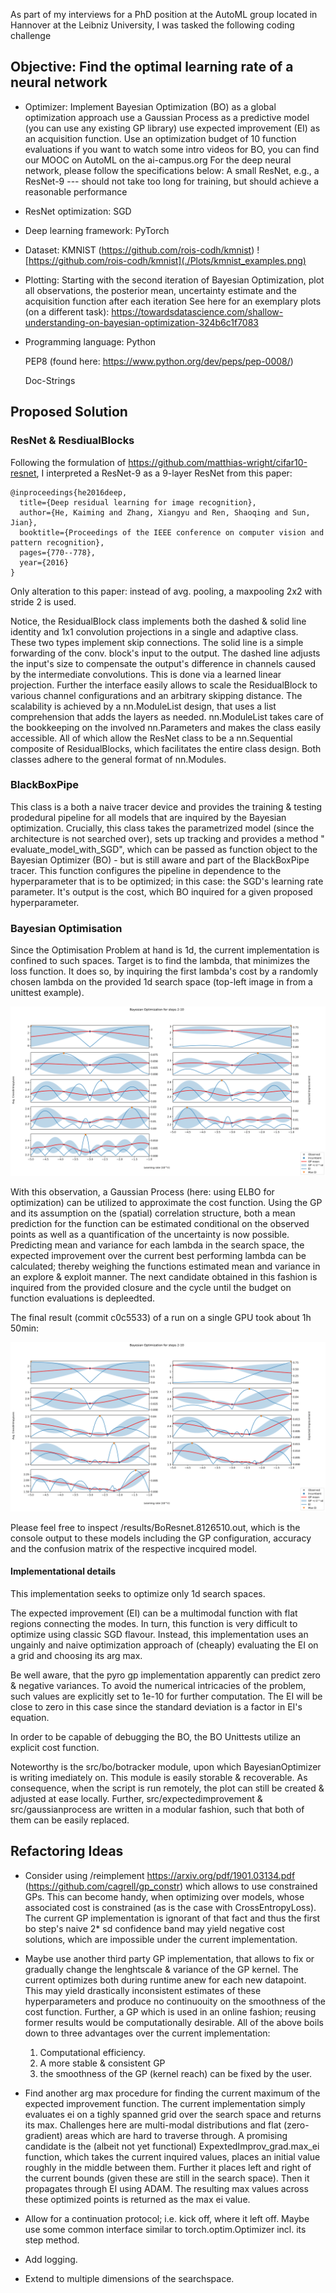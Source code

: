 As part of my interviews for a PhD position at the AutoML group located in
Hannover at the Leibniz University, I was tasked the following coding challenge

## Objective: Find the optimal learning rate of a neural network

* Optimizer: Implement Bayesian Optimization (BO) as a global optimization
  approach use a Gaussian Process as a predictive model (you can use any
  existing GP library) use expected improvement (EI) as an acquisition
  function. Use an optimization budget of 10 function evaluations if you want
  to watch some intro videos for BO, you can find our MOOC on AutoML on the
  ai-campus.org For the deep neural network, please follow the specifications
  below: A small ResNet, e.g., a ResNet-9 --- should not take too long for
  training, but should achieve a reasonable performance

* ResNet optimization: SGD

* Deep learning framework: PyTorch

* Dataset: KMNIST (https://github.com/rois-codh/kmnist)
  ![https://github.com/rois-codh/kmnist](./Plots/kmnist_examples.png)

* Plotting: Starting with the second iteration of Bayesian Optimization, plot
  all observations, the posterior mean, uncertainty estimate and the
  acquisition function after each iteration See here for an exemplary plots (on
  a different task):
  https://towardsdatascience.com/shallow-understanding-on-bayesian-optimization-324b6c1f7083

* Programming language:
  Python

  PEP8 (found here: https://www.python.org/dev/peps/pep-0008/)

  Doc-Strings

## Proposed Solution

### ResNet & ResdiualBlocks

Following the formulation of https://github.com/matthias-wright/cifar10-resnet,
I interpreted a ResNet-9 as a 9-layer ResNet from this paper:

    @inproceedings{he2016deep,
      title={Deep residual learning for image recognition},
      author={He, Kaiming and Zhang, Xiangyu and Ren, Shaoqing and Sun, Jian},
      booktitle={Proceedings of the IEEE conference on computer vision and pattern recognition},
      pages={770--778},
      year={2016}
    }

Only alteration to this paper: instead of avg. pooling, a maxpooling 2x2 with
stride 2 is used.

Notice, the ResidualBlock class implements both the dashed & solid line
identity and 1x1 convolution projections in a single and adaptive class. These
two types implement skip connections. The solid line is a simple forwarding of
the conv. block's input to the output. The dashed line adjusts the input's size
to compensate the output's difference in channels caused by the intermediate
convolutions. This is done via a learned linear projection. Further the
interface easily allows to scale the ResidualBlock to various channel
configurations and an arbitrary skipping distance. The scalability is achieved
by a nn.ModuleList design, that uses a list comprehension that adds the layers
as needed. nn.ModuleList takes care of the bookkeeping on the involved
nn.Parameters and makes the class easily accessible. All of which allow the
ResNet class to be a nn.Sequential composite of ResidualBlocks, which
facilitates the entire class design. Both classes adhere to the general format
of nn.Modules.

### BlackBoxPipe

This class is a both a naive tracer device and provides the training & testing
prodedural pipeline for all models that are inquired by the Bayesian
optimization. Crucially, this class takes the parametrized model (since the
architecture is not searched over), sets up tracking and provides a method "
evaluate_model_with_SGD", which can be passed as function object to the
Bayesian Optimizer (BO) - but is still aware and part of the BlackBoxPipe
tracer. This function configures the pipeline in dependence to the
hyperparameter that is to be optimized; in this case: the SGD's learning rate
parameter. It's output is the cost, which BO inquired for a given proposed
hyperparameter.

### Bayesian Optimisation

Since the Optimisation Problem at hand is 1d, the current implementation is
confined to such spaces. Target is to find the lambda, that minimizes the loss
function. It does so, by inquiring the first lambda's cost by a randomly chosen
lambda on the provided 1d search space (top-left image in from a unittest
example).

![BO example](./results/botest_c0c5533-1.png)

With this observation, a Gaussian Process (here: using ELBO for optimization)
can be utilized to approximate the cost function. Using the GP and its
assumption on the
(spatial) correlation structure, both a mean prediction for the function can be
estimated conditional on the observed points as well as a quantification of the
uncertainty is now possible. Predicting mean and variance for each lambda in
the search space, the expected improvement over the current best performing
lambda can be calculated; thereby weighing the functions estimated mean and
variance in an explore & exploit manner. The next candidate obtained in this
fashion is inquired from the provided closure and the cycle until the budget on
function evaluations is depleedted.

The final result (commit c0c5533) of a run on a single GPU took about 1h 50min:

![BO example](./results/bo_c0c5533_local-1.png)

Please feel free to inspect /results/BoResnet.8126510.out, which is the console
output to these models including the GP configuration, accuracy and the
confusion matrix of the respective incquired model.

#### Implementational details

This implementation seeks to optimize only 1d search spaces.

The expected improvement (EI) can be a multimodal function with flat regions
connecting the modes. In turn, this function is very difficult to optimize
using classic SGD flavour. Instead, this implementation uses an ungainly and
naive optimization approach of (cheaply) evaluating the EI on a grid and
choosing its arg max.

Be well aware, that the pyro gp implementation apparently can predict zero &
negative variances. To avoid the numerical intricacies of the problem, such
values are explicitly set to 1e-10 for further computation. The EI will be
close to zero in this case since the standard deviation is a factor in EI's
equation.

In order to be capable of debugging the BO, the BO Unittests utilize an
explicit cost function.

Noteworthy is the src/bo/botracker module, upon which BayesianOptimizer is
writing imediately on. This module is easily storable & recoverable. As
consequence, when the script is run remotely, the plot can still be created &
adjusted at ease locally. Further, src/expectedimprovement &
src/gaussianprocess are written in a modular fashion, such that both of them
can be easily replaced.

## Refactoring Ideas

* Consider using /reimplement https://arxiv.org/pdf/1901.03134.pdf
  (https://github.com/cagrell/gp_constr) which allows to use constrained GPs.
  This can become handy, when optimizing over models, whose associated cost is
  constrained (as is the case with CrossEntropyLoss). The current GP
  implementation is ignorant of that fact and thus the first bo step's naive 2*
  sd confidence band may yield negative cost solutions, which are impossible
  under the current implementation.


* Maybe use another third party GP implementation, that allows to fix or
  gradually change the lenghtscale & variance of the GP kernel. The current
  optimizes both during runtime anew for each new datapoint. This may yield
  drastically inconsistent estimates of these hyperparameters and produce no
  continuouity on the smoothness of the cost function. Further, a GP which is
  used in an online fashion; reusing former results would be computationally
  desirable. All of the above boils down to three advantages over the current
  implementation:
  1) Computational efficiency.
    2) A more stable & consistent GP
    3) the smoothness of the GP (kernel reach) can be fixed by the user.


* Find another arg max procedure for finding the current maximum of the
  expected improvement function. The current implementation simply evaluates ei
  on a tighly spanned grid over the search space and returns its max.
  Challenges here are multi-modal distributions and flat
  (zero-gradient) areas which are hard to traverse through. A promising
  candidate is the (albeit not yet functional)
  ExpextedImprov_grad.max_ei function, which takes the current inquired values,
  places an initial value roughly in the middle between them. Further it places
  left and right of the current bounds (given these are still in the search
  space). Then it propagates through EI using ADAM. The resulting max values
  across these optimized points is returned as the max ei value.


* Allow for a continuation protocol; i.e. kick off, where it left off. Maybe
  use some common interface similar to torch.optim.Optimizer incl. its step 
  method.


* Add logging.


* Extend to multiple dimensions of the searchspace.



